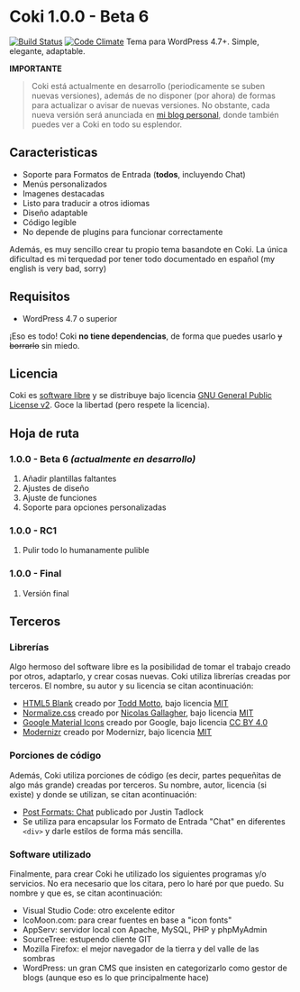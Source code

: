 # Coki 1.0.0 - Beta 6
[![Build Status](https://travis-ci.org/ejner/Coki.svg?branch=master)](https://travis-ci.org/ejner/Coki) [![Code Climate](https://lima.codeclimate.com/github/ejner/Coki/badges/gpa.svg)](https://lima.codeclimate.com/github/ejner/Coki)
Tema para WordPress 4.7+. Simple, elegante, adaptable.

**IMPORTANTE**
>Coki está actualmente en desarrollo (periodicamente se suben nuevas versiones), además de no disponer (por ahora) de formas para actualizar o avisar de nuevas versiones. No obstante, cada nueva versión será anunciada en [mi blog personal](http://ejner.galaz.me/tag/coki), donde también puedes ver a Coki en todo su esplendor.

## Caracteristicas
+ Soporte para Formatos de Entrada (**todos**, incluyendo Chat)
+ Menús personalizados
+ Imagenes destacadas
+ Listo para traducir a otros idiomas
+ Diseño adaptable
+ Código legible
+ No depende de plugins para funcionar correctamente

Además, es muy sencillo crear tu propio tema basandote en Coki. La única dificultad es mi terquedad por tener todo documentado en español (my english is very bad, sorry)

## Requisitos
+ WordPress 4.7 o superior

¡Eso es todo! Coki **no tiene dependencias**, de forma que puedes usarlo ~~y borrarlo~~ sin miedo.

## Licencia
Coki es [software libre](https://www.gnu.org/philosophy/free-sw.es.html) y se distribuye bajo licencia [GNU General Public License v2](https://www.gnu.org/licenses/old-licenses/gpl-2.0.html). Goce la libertad (pero respete la licencia).

## Hoja de ruta
### 1.0.0 - Beta 6 *(actualmente en desarrollo)*
1. Añadir plantillas faltantes
2. Ajustes de diseño
3. Ajuste de funciones
4. Soporte para opciones personalizadas

### 1.0.0 - RC1
1. Pulir todo lo humanamente pulible

### 1.0.0 - Final
1. Versión final

## Terceros

### Librerías
Algo hermoso del software libre es la posibilidad de tomar el trabajo creado por otros, adaptarlo, y crear cosas nuevas. Coki utiliza librerías creadas por terceros. El nombre, su autor y su licencia se citan acontinuación:

+ [HTML5 Blank](http://html5blank.com/) creado por [Todd Motto](https://toddmotto.com/), bajo licencia [MIT](https://github.com/toddmotto/html5blank/blob/master/LICENSE.md)
+ [Normalize.css](https://necolas.github.io/normalize.css/) creado por [Nicolas Gallagher](http://nicolasgallagher.com/), bajo licencia [MIT](https://github.com/necolas/normalize.css/blob/master/LICENSE.md)
+ [Google Material Icons](https://design.google.com/) creado por Google, bajo licencia [CC BY 4.0](https://creativecommons.org/licenses/by/4.0/)
+ [Modernizr](https://modernizr.com) creado por Modernizr, bajo licencia [MIT](https://github.com/Modernizr/Modernizr/blob/master/LICENSE)

### Porciones de código
Además, Coki utiliza porciones de código (es decir, partes pequeñitas de algo más grande) creadas por terceros. Su nombre, autor, licencia (si existe) y donde se utilizan, se citan acontinuación:

+ [Post Formats: Chat](http://justintadlock.com/archives/2012/08/21/post-formats-chat) publicado por Justin Tadlock
 + Se utiliza para encapsular los Formato de Entrada "Chat" en diferentes ``<div>`` y darle estilos de forma más sencilla.

### Software utilizado
Finalmente, para crear Coki he utilizado los siguientes programas y/o servicios. No era necesario que los citara, pero lo haré por que puedo. Su nombre y que es, se citan acontinuación:
+ Visual Studio Code: otro excelente editor
+ IcoMoon.com: para crear fuentes en base a "icon fonts"
+ AppServ: servidor local con Apache, MySQL, PHP y phpMyAdmin
+ SourceTree: estupendo cliente GIT
+ Mozilla Firefox: el mejor navegador de la tierra y del valle de las sombras
+ WordPress: un gran CMS que insisten en categorizarlo como gestor de blogs (aunque eso es lo que principalmente hace)